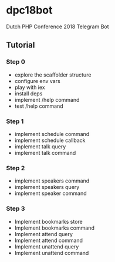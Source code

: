 # dpc18bot
Dutch PHP Conference 2018 Telegram Bot

## Tutorial

### Step 0
- explore the scaffolder structure
- configure env vars
- play with iex
- install deps
- implement /help command
- test /help command

### Step 1
- implement schedule command
- implement schedule callback
- implement talk query
- implement talk command

### Step 2
- implement speakers command
- implement speakers query
- implement speaker command

### Step 3
- Implement bookmarks store
- Implement bookmarks command
- Implement attend query
- Implement attend command
- Implement unattend query
- Implement unattend command
